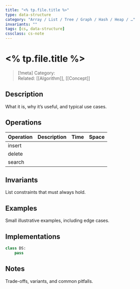 ```yaml
---
title: "<% tp.file.title %>"
type: data-structure
category: "Array / List / Tree / Graph / Hash / Heap / …"
invariants: ""
tags: [cs, data-structure]
cssclass: cs-note
---
```


# <% tp.file.title %>

> [!meta]
> Category:  
> Related: [[Algorithm]], [[Concept]]

## Description
What it is, why it’s useful, and typical use cases.

## Operations
| Operation | Description | Time | Space |
|-----------|-------------|------|-------|
| insert |  |  |  |
| delete |  |  |  |
| search |  |  |  |

## Invariants
List constraints that must always hold.

## Examples
Small illustrative examples, including edge cases.

## Implementations
```python
class DS:
    pass
```

## Notes
Trade-offs, variants, and common pitfalls.


